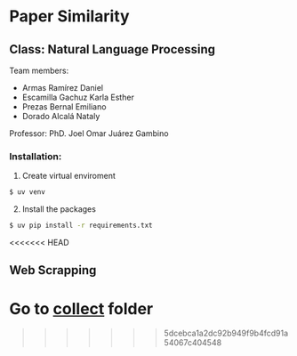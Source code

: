 # Paper Similarity

## Class: Natural Language Processing

Team members:
* Armas Ramírez Daniel
* Escamilla Gachuz Karla Esther 
* Prezas Bernal Emiliano
* Dorado Alcalá Nataly

Professor:
PhD. Joel Omar Juárez Gambino

### Installation:

1. Create virtual enviroment
```bash
$ uv venv
```
2. Install the packages
```bash
$ uv pip install -r requirements.txt
```
<<<<<<< HEAD

## Web Scrapping

Go to [collect](./collect/) folder
=======
>>>>>>> 5dcebca1a2dc92b949f9b4fcd91a54067c404548
